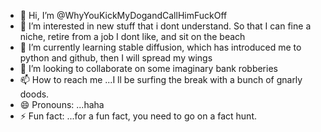 - 👋 Hi, I’m @WhyYouKickMyDogandCallHimFuckOff
- 👀 I’m interested in new stuff that i dont understand. So that I can fine a niche, retire from a job I dont like, and sit on the beach
- 🌱 I’m currently learning stable diffusion, which has introduced me to python and github, then I will spread my wings
- 💞️ I’m looking to collaborate on some imaginary bank robberies
- 📫 How to reach me ...I ll be surfing the break with a bunch of gnarly doods.
- 😄 Pronouns: ...haha 
- ⚡ Fun fact: ...for a fun fact, you need to go on a fact hunt.

<!---
WhyYouKickMyDogandCallHimFuckOff/WhyYouKickMyDogandCallHimFuckOff is a ✨ special ✨ repository because its `README.md` (this file) appears on your GitHub profile.
You can click the Preview link to take a look at your changes.
--->
